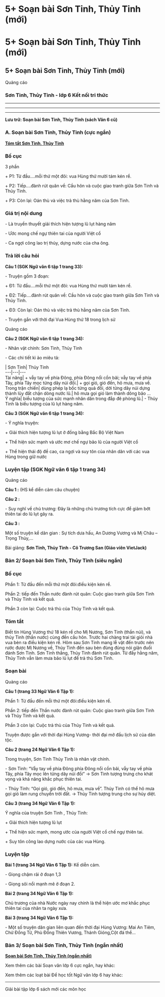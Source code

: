 # 5+ Soạn bài Sơn Tinh, Thủy Tinh (mới)

# 5+ Soạn bài Sơn Tinh, Thủy Tinh (mới)

## 5+ Soạn bài Sơn Tinh, Thủy Tinh (mới)

Quảng cáo

### Sơn Tinh, Thủy Tinh - lớp 6 Kết nối tri thức

* * *

* * *

* * *

**Lưu trữ: Soạn bài Sơn Tinh, Thủy Tinh (sách Văn 6 cũ)**

### **A. Soạn bài Sơn Tinh, Thủy Tinh (cực ngắn)**

[**Tóm tắt Sơn Tinh, Thủy Tinh**](https://vietjack.com/soan-bai-lop-6/tom-tat-son-tinh-thuy-tinh.jsp)

### Bố cục

3 phần

\+ P1: Từ đầu....mỗi thứ một đôi: vua Hùng thứ mười tám kén rể.

\+ P2: Tiếp....đành rút quân về: Cầu hôn và cuộc giao tranh giữa Sơn Tinh và Thủy Tinh.

\+ P3: Còn lại: Oán thù và việc trả thù hằng năm của Sơn Tinh.

### Giá trị nội dung

\- Là truyền thuyết giải thích hiện tượng lũ lụt hàng năm

\- Ước mong chế ngự thiên tai của người Việt cổ

\- Ca ngợi công lao trị thủy, dựng nước của cha ông.

### Trả lời câu hỏi

**Câu 1 (SGK Ngữ văn 6 tập 1 trang 33):**

\- Truyện gồm 3 đoạn: 

\+ Đ1: Từ đầu....mỗi thứ một đôi: vua Hùng thứ mười tám kén rể.

\+ Đ2: Tiếp....đành rút quân về: Cầu hôn và cuộc giao tranh giữa Sơn Tinh và Thủy Tinh.

\+ Đ3: Còn lại: Oán thù và việc trả thù hằng năm của Sơn Tinh.

\- Truyện gắn với thời đại Vua Hùng thứ 18 trong lịch sử

Quảng cáo

**Câu 2 (SGK Ngữ văn 6 tập 1 trang 34):**

\- Nhân vật chính: Sơn Tinh, Thủy Tinh

\- Các chi tiết kì ảo miêu tả: 

| Sơn Tinh| Thủy Tinh  
---|---|---  
Tài năng| \+ vẫy tay về phía Đông, phía Đông nổi cồn bãi; vẫy tay về phía Tây, phía Tây mọc từng dãy núi đồi.| \+ gọi gió, gió đến, hô mưa, mưa về.  
Trong trận chiến| dùng phép lạ bốc từng quả đồi, dời từng dãy núi dựng thành lũy đất chặn dòng nước lũ.| hô mưa gọi gió làm thành dông bão ...  
Ý nghĩa| biểu tượng của sức mạnh nhân dân trong đắp đê phòng lũ.| \- Thủy Tinh là biểu tượng của lũ lụt hàng năm.  
  
**Câu 3 (SGK Ngữ văn 6 tập 1 trang 34):**

\- Ý nghĩa truyện:

\+ Giải thích hiện tượng lũ lụt ở đồng bằng Bắc Bộ Việt Nam

\+ Thể hiện sức mạnh và ước mơ chế ngự bão lũ của người Việt cổ

\+ Thể hiện thái độ đề cao, ca ngợi và suy tôn của nhân dân với các vua Hùng trong giữ nước

### Luyện tập (SGK Ngữ văn 6 tập 1 trang 34)

Quảng cáo

**Câu 1 :** (HS kể diễn cảm câu chuyện)

**Câu 2 :**

\- Suy nghĩ về chủ trương: Đây là những chủ trương tích cực để giảm bớt thiên tai do lũ lụt gây ra.

**Câu 3 :**

Một số truyện kể dân gian : Sự tích dưa hấu, An Dương Vương và Mị Châu – Trọng Thủy,...

Bài giảng: **Sơn Tinh, Thủy Tinh - Cô Trương San (Giáo viên VietJack)**

### **Bản 2/ Soạn bài Sơn Tinh, Thủy Tinh (siêu ngắn)**

### Bố cục

Phần 1: Từ đầu đến mỗi thứ một đôi:điều kiện kén rể.

Phần 2: tiếp đến Thần nước đành rút quân: Cuộc giao tranh giữa Sơn Tinh và Thủy Tinh và kết quả.

Phần 3 còn lại: Cuộc trả thù của Thủy Tinh và kết quả.

### Tóm tắt

Biết tin Hùng Vương thứ 18 kén rể cho Mị Nương, Sơn Tinh (thần núi), và thủy Tinh (thần nước) cùng đến cầu hôn. Trước hai chàng trai tài giỏi nhà vua bèn ra điều kiện kén rể. Hôm sau Sơn Tinh mang lễ vật đến trước nên rước được Mị Nương về, Thủy Tinh đến sau bèn đùng đủng nỏi giận đuổi đánh Sơn Tinh. Sơn Tinh thắng, Thủy Tinh đành rút quân. Từ đấy hằng năm, Thủy Tinh vẫn làm mưa bão lũ lụt để trả thù Sơn Tinh.

### Soạn bài

Quảng cáo

**Câu 1 (trang 33 Ngữ Văn 6 Tập 1):**

Phần 1: Từ đầu đến mỗi thứ một đôi:điều kiện kén rể.

Phần 2: tiếp đến Thần nước đành rút quân: Cuộc giao tranh giữa Sơn Tinh và Thủy Tinh và kết quả. 

Phần 3 còn lại: Cuộc trả thù của Thủy Tinh và kết quả.

Truyện được gắn với thời đại Hùng Vương- thời đại mở đầu lịch sử của dân tộc.

**Câu 2 (trang 24 Ngữ Văn 6 Tập 1):**

Trong truyện, Sơn Tinh Thủy Tinh là nhân vật chính.

\- Sơn Tinh: “Vẫy tay về phía Đông phía Đông nổi cồn bãi, vẫy tay về phía Tây, phía Tây mọc lên từng dãy núi đồi” → Sơn Tinh tượng trưng cho khát vọng và khả năng khắc phục thiên tai.

\- Thủy Tinh: “Gọi gió, gió đến, hô mưa, mưa về”. Thủy Tinh có thể hô mưa gọi gió làm rung chuyển trời đất. → Thủy Tinh tượng trung cho sự hủy diệt.

**Câu 3 (trang 34 Ngữ Văn 6 Tập 1):**

Ý nghĩa của truyện Sơn Tinh , Thủy Tinh:

\+ Giải thích hiện tượng lũ lụt

\+ Thể hiện sức mạnh, mong ước của người Việt cổ chế ngự thiên tai.

\+ Suy tôn công lao dựng nước của các vua Hùng.

### Luyện tập

**Bài 1 (trang 34 Ngữ Văn 6 Tập 1):** Kể diễn cảm.

\- Giọng chậm rãi ở đoạn 1,3

\- Giọng sôi nổi mạnh mẽ ở đoạn 2.

**Bài 2 (trang 34 Ngữ Văn 6 Tập 1):**

Chủ trương của nhà Nước ngày nay chính là thể hiện ước mơ khắc phục thiên tai của nhân ta ngày xưa.

**Bài 3 (trang 34 Ngữ Văn 6 Tập 1):**

\- Một số truyện dân gian liên quan đến thời đại Hùng Vương: Mai An Tiêm, Chử Đồng Tử, Phù Đổng Thiên Vương, Thánh Gióng,Cột đá thề…

### **Bản 3/ Soạn bài Sơn Tinh, Thủy Tinh (ngắn nhất)**

[**Soạn bài Sơn Tinh, Thủy Tinh (ngắn nhất)**](https://vietjack.com/soan-van-6/son-tinh-thuy-tinh.jsp)

Xem thêm các bài Soạn văn lớp 6 cực ngắn, hay khác:

Xem thêm các loạt bài Để học tốt Ngữ văn lớp 6 hay khác:

* * *

Giải bài tập lớp 6 sách mới các môn học
